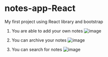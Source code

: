 # notes-app-React
 My first project using React library and bootstrap

1. You are able to add your own notes
![image](https://github.com/NoobiesDoobies/notes-app-React/assets/94593468/ecda367d-a00d-450f-86f6-039c64c509b5)

2. You can archive your notes
![image](https://github.com/NoobiesDoobies/notes-app-React/assets/94593468/b3a1c418-cb33-4368-8a5f-4a298fb006be)

3. You can search for notes
![image](https://github.com/NoobiesDoobies/notes-app-React/assets/94593468/7afae684-4e39-49e8-a8ba-8a30b4befe8a)



